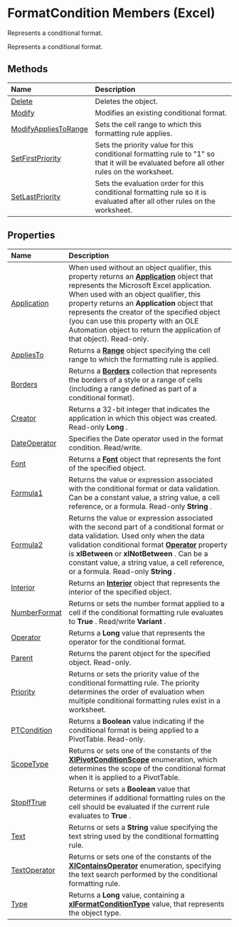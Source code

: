 
# FormatCondition Members (Excel)
Represents a conditional format.

Represents a conditional format.


## Methods



|**Name**|**Description**|
|:-----|:-----|
|[Delete](37bc4259-9b1a-adda-5839-a19972011ec2.md)|Deletes the object.|
|[Modify](a0dec05c-898d-87c9-9413-9182d31f6ed0.md)|Modifies an existing conditional format.|
|[ModifyAppliesToRange](a5d3566c-3b2a-5df1-b174-4cdc0ec1f1ab.md)|Sets the cell range to which this formatting rule applies.|
|[SetFirstPriority](53870387-996e-48e3-5159-7d5bb4614bcf.md)|Sets the priority value for this conditional formatting rule to "1" so that it will be evaluated before all other rules on the worksheet.|
|[SetLastPriority](fd6263a1-e67f-f4e8-2423-1601f73bdd5c.md)|Sets the evaluation order for this conditional formatting rule so it is evaluated after all other rules on the worksheet.|

## Properties



|**Name**|**Description**|
|:-----|:-----|
|[Application](49f03bb5-b4cb-fbbb-0a70-25e4c1e6dc7c.md)|When used without an object qualifier, this property returns an  **[Application](19b73597-5cf9-4f56-8227-b5211f657f6f.md)** object that represents the Microsoft Excel application. When used with an object qualifier, this property returns an **Application** object that represents the creator of the specified object (you can use this property with an OLE Automation object to return the application of that object). Read-only.|
|[AppliesTo](d8a5363c-d0b7-fc26-dcff-16a3b561474d.md)|Returns a  **[Range](b8207778-0dcc-4570-1234-f130532cc8cd.md)** object specifying the cell range to which the formatting rule is applied.|
|[Borders](2f165a74-0b95-6643-5bd2-6a778523a411.md)|Returns a  **[Borders](adb6efd6-73b6-e620-e9be-f4a42bc52ae8.md)** collection that represents the borders of a style or a range of cells (including a range defined as part of a conditional format).|
|[Creator](f089db52-af38-22a4-7475-9803c64b9722.md)|Returns a 32-bit integer that indicates the application in which this object was created. Read-only  **Long** .|
|[DateOperator](57c62797-5b82-4581-2afe-1cd03f36a91e.md)|Specifies the Date operator used in the format condition. Read/write.|
|[Font](038b14f3-710a-0143-2b68-638eb22e6c87.md)|Returns a  **[Font](f4788ba4-1c4c-2f03-4d73-194bc9316825.md)** object that represents the font of the specified object.|
|[Formula1](f711069a-0d4b-d70c-ed48-9c375ce29173.md)|Returns the value or expression associated with the conditional format or data validation. Can be a constant value, a string value, a cell reference, or a formula. Read-only  **String** .|
|[Formula2](2909d42d-7665-3406-8732-4a51034474c3.md)|Returns the value or expression associated with the second part of a conditional format or data validation. Used only when the data validation conditional format  **[Operator](943fd9c1-30b2-d2aa-e9fe-f243af6b1292.md)** property is **xlBetween** or **xlNotBetween** . Can be a constant value, a string value, a cell reference, or a formula. Read-only **String** .|
|[Interior](3d1dab0b-719e-791c-c22a-61b273f2ade0.md)|Returns an  **[Interior](37c79831-2cac-69fd-10ee-6d5415ed338b.md)** object that represents the interior of the specified object.|
|[NumberFormat](544b8f1a-f75a-979d-c2fb-aa324bdcf614.md)|Returns or sets the number format applied to a cell if the conditional formatting rule evaluates to  **True** . Read/write **Variant** .|
|[Operator](943fd9c1-30b2-d2aa-e9fe-f243af6b1292.md)|Returns a  **Long** value that represents the operator for the conditional format.|
|[Parent](06618d2d-3ba9-9701-96f5-1927b8c7b5b1.md)|Returns the parent object for the specified object. Read-only.|
|[Priority](27d0a82a-b69b-de94-ff90-dbd3bd5a02fa.md)|Returns or sets the priority value of the conditional formatting rule. The priority determines the order of evaluation when multiple conditional formatting rules exist in a worksheet.|
|[PTCondition](23639e6f-4f78-8061-cd61-9a70a12fd953.md)|Returns a  **Boolean** value indicating if the conditional format is being applied to a PivotTable. Read-only.|
|[ScopeType](104b7fef-9f9b-8a00-78ba-b2f2f9cd6dea.md)|Returns or sets one of the constants of the  **[XlPivotConditionScope](4a2800cc-624b-18df-2d2a-cbb604a83042.md)** enumeration, which determines the scope of the conditional format when it is applied to a PivotTable.|
|[StopIfTrue](c6f4d030-a4de-3708-b830-ea6ffb836028.md)|Returns or sets a  **Boolean** value that determines if additional formatting rules on the cell should be evaluated if the current rule evaluates to **True** .|
|[Text](18196ab3-0656-e122-359e-b5db8961f1cd.md)|Returns or sets a  **String** value specifying the text string used by the conditional formatting rule.|
|[TextOperator](4bc198c9-7895-2f3d-67c1-0d71f0119e9a.md)|Returns or sets one of the constants of the  **[XlContainsOperator](644304da-c475-4220-f767-5bca330c043b.md)** enumeration, specifying the text search performed by the conditional formatting rule.|
|[Type](f14387e0-821f-216b-a884-83a23c78b320.md)|Returns a  **Long** value, containing a **[xlFormatConditionType](ae97c695-f56a-c9ee-91b0-dac413c93428.md)** value, that represents the object type.|
